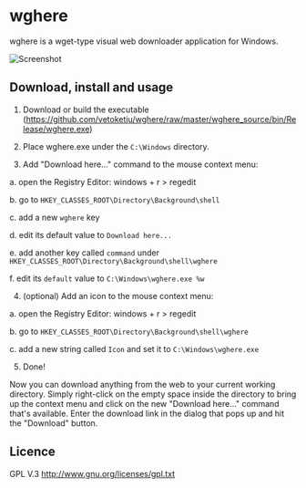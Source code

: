 wghere
======

wghere is a wget-type visual web downloader application for Windows.

![Screenshot](/wghere_screenshot.jpg "Screenshot")


Download, install and usage
-------
1. Download or build the executable (https://github.com/vetoketju/wghere/raw/master/wghere_source/bin/Release/wghere.exe)

2. Place wghere.exe under the `C:\Windows` directory.

3. Add "Download here..." command to the mouse context menu:

 a. open the Registry Editor: windows + r > regedit

 b. go to `HKEY_CLASSES_ROOT\Directory\Background\shell`

 c. add a new `wghere` key

 d. edit its default value to `Download here...`

 e. add another key called `command` under `HKEY_CLASSES_ROOT\Directory\Background\shell\wghere`

 f. edit its `default` value to `C:\Windows\wghere.exe %w`

4. (optional) Add an icon to the mouse context menu:

 a. open the Registry Editor: windows + r > regedit

 b. go to `HKEY_CLASSES_ROOT\Directory\Background\shell\wghere`

 c. add a new string called `Icon` and set it to `C:\Windows\wghere.exe`

5. Done!

Now you can download anything from the web to your current working directory. Simply right-click on the empty space inside the directory to bring up the context menu and click on the new "Download here..." command that's available. Enter the download link in the dialog that pops up and hit the "Download" button.

Licence
-------
GPL V.3 http://www.gnu.org/licenses/gpl.txt
